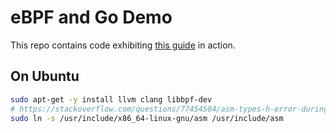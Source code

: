 # eBPF and Go Demo

This repo contains code exhibiting [this guide](https://ebpf-go.dev/guides/getting-started/#ebpf-c-program) in action.

## On Ubuntu

```bash
sudo apt-get -y install llvm clang libbpf-dev
# https://stackoverflow.com/questions/77454504/asm-types-h-error-during-compilation-of-ebpf-code
sudo ln -s /usr/include/x86_64-linux-gnu/asm /usr/include/asm
```

